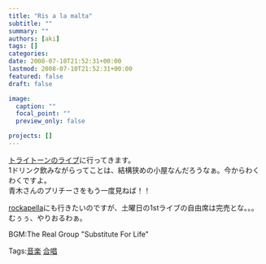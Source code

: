 ```yaml
---
title: "Ris a la malta"
subtitle: ""
summary: ""
authors: [aki]
tags: []
categories: 
date: 2008-07-10T21:52:31+00:00
lastmod: 2008-07-10T21:52:31+00:00
featured: false
draft: false

image:
  caption: ""
  focal_point: ""
  preview_only: false

projects: []
---
```

[トライトーンのライブ](http://www.tasaku.com/sb/schedule.cgi?mode=detail&amp;y=2008&amp;m=08&amp;id=12)に行ってきます。  
1ドリンク飲みながらってことは、結構狭めの小屋なんだろうなぁ。今からわくわくですよ。  
青木さんのプリチーさをもう一度見ねば！！  
  
[rockapella](http://www.billboard-live.com/pg/shop/show/index.php?mode=detail1&amp;event=6459&amp;shop=1)にも行きたいのですが、土曜日の1stライブの自由席は完売とな。。。  
むぅぅ、やりおるわぁ。  
  
BGM:The Real Group &quot;Substitute For Life&quot;

Tags:[音楽](http://mrk0369.exblog.jp/tags/%E9%9F%B3%E6%A5%BD/) [合唱](http://mrk0369.exblog.jp/tags/%E5%90%88%E5%94%B1/) 

